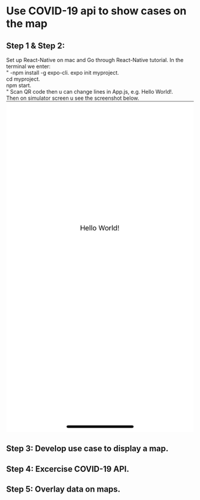 # Use COVID-19 api to show cases on the map

## Step 1 & Step 2: 
Set up React-Native on mac and Go through React-Native tutorial. 
In the terminal we enter:  
"
-npm install -g expo-cli. 
expo init myproject.    
cd myproject.   
npm start.   
"
Scan QR code then u can change lines in App.js, e.g. <Text>Hello World!</Text>.   
Then on simulator screen u see the screenshot below.  
![Image text](https://github.com/BUEC500C1/covid19-app-xxLin97/blob/master/WechatIMG8.jpeg)
## Step 3: Develop use case to display a map. 

## Step 4: Excercise COVID-19 API. 

## Step 5: Overlay data on maps. 
